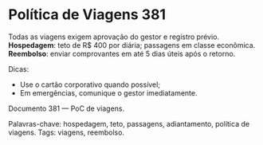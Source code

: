 # Política de Viagens 381

Todas as viagens exigem aprovação do gestor e registro prévio. 
**Hospedagem**: teto de R$ 400 por diária; passagens em classe econômica.
**Reembolso**: enviar comprovantes em até 5 dias úteis após o retorno.

Dicas:
- Use o cartão corporativo quando possível;
- Em emergências, comunique o gestor imediatamente.

Documento 381 — PoC de viagens.

Palavras-chave: hospedagem, teto, passagens, adiantamento, política de viagens.
Tags: viagens, reembolso.
